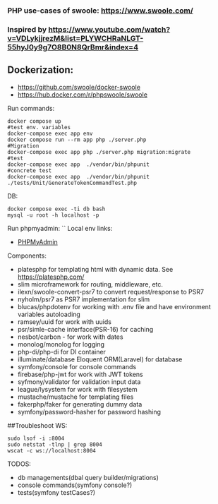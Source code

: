 ### PHP use-cases of swoole: https://www.swoole.com/
### Inspired by https://www.youtube.com/watch?v=VDLykjjrezM&list=PLYWCHRaNLGT-55hyJ0y9g7O8B0N8QrBmr&index=4

## Dockerization: 
- https://github.com/swoole/docker-swoole
- https://hub.docker.com/r/phpswoole/swoole

Run commands:
```
docker compose up
#test env. variables
docker-compose exec app env
docker compose run --rm app php ./server.php
#Migration
docker-compose exec app php ./server.php migration:migrate
#test
docker-compose exec app  ./vendor/bin/phpunit 
#concrete test
docker-compose exec app  ./vendor/bin/phpunit ./tests/Unit/GenerateTokenCommandTest.php
```
DB:
```
docker compose exec -ti db bash
mysql -u root -h localhost -p
```
Run phpmyadmin: ``
Local env links:
 - [PHPMyAdmin](http://localhost:8080/)

Components:
 - platesphp for templating html with dynamic data. See https://platesphp.com/
 - slim microframework for routing, middleware, etc.
 - ilexn/swoole-convert-psr7 to convert request/response to PSR7
 - nyholm/psr7 as PSR7 implementation for slim
 - blucas/phpdotenv for working with .env file and have environment variables autoloading
 - ramsey/uuid for work with uuids
 - psr/simle-cache interface(PSR-16) for caching
 - nesbot/carbon - for work with dates
 - monolog/monolog for logging
 - php-di/php-di for DI container
 - illuminate/database Eloquent ORM(Laravel) for database
 - symfony/console for console commands
 - firebase/php-jwt for work with JWT tokens
 - syfmony/validator for validation input data
 - league/lysystem for work with filesystem
 - mustache/mustache for templating files
 - fakerphp/faker for generating dummy data
 - symfony/password-hasher for password hashing


##Troubleshoot WS:
```
sudo lsof -i :8004
sudo netstat -tlnp | grep 8004
wscat -c ws://localhost:8004
```
TODOS:
 - db managements(dbal query builder/migrations)
 - console commands(symfony console?)
 - tests(symfony testCases?)